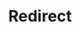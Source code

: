 ﻿---
layout: src/layouts/Redirect.astro
title: Redirect
redirect: https://octopus.com/docs/octopus-rest-api/octopus-cli/create-autodeployoverride
pubDate:  2023-01-01
navSearch: false
navSitemap: false
navMenu: false
---
